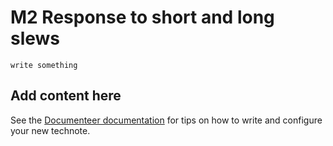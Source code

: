 # M2 Response to short and long slews

```{abstract}
write something
```

## Add content here

See the [Documenteer documentation](https://documenteer.lsst.io/technotes/index.html) for tips on how to write and configure your new technote.
